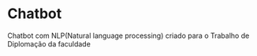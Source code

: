 # Chatbot

Chatbot com NLP(Natural language processing) criado para o Trabalho de Diplomação da faculdade
